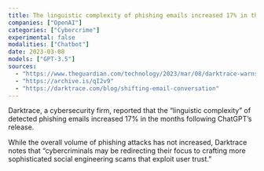 ```yaml
---
title: The linguistic complexity of phishing emails increased 17% in the months following ChatGPT’s release, suggesting adoption by cybercriminals
companies: ["OpenAI"]
categories: ["Cybercrime"]
experimental: false
modalities: ["Chatbot"]
date: 2023-03-08
models: ["GPT-3.5"]
sources:
  - "https://www.theguardian.com/technology/2023/mar/08/darktrace-warns-of-rise-in-ai-enhanced-scams-since-chatgpt-release"
  - "https://archive.is/qI2v9"
  - "https://darktrace.com/blog/shifting-email-conversation"
---
```


Darktrace, a cybersecurity firm, reported that the “linguistic complexity” of detected phishing emails increased 17% in the months following ChatGPT’s release.

While the overall volume of phishing attacks has not increased, Darktrace notes that “cybercriminals may be redirecting their focus to crafting more sophisticated social engineering scams that exploit user trust.”
